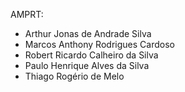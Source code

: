 AMPRT:
- Arthur Jonas de Andrade Silva
- Marcos Anthony Rodrigues Cardoso
- Robert Ricardo Calheiro da Silva
- Paulo Henrique Alves da Silva
- Thiago Rogério de Melo
